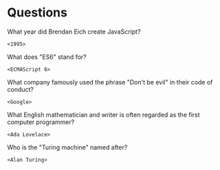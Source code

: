 # Questions

What year did Brendan Eich create JavaScript?

```
<1995>
```

What does "ES6" stand for?

```
<ECMAScript 6>
```

What company famously used the phrase "Don't be evil" in their code of conduct?

```
<Google>
```

What English mathematician and writer is often regarded as the first computer programmer?

```
<Ada Lovelace>
```

Who is the "Turing machine" named after?

```
<Alan Turing>
```
